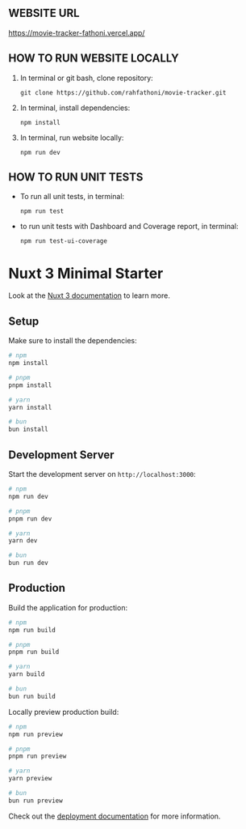 ## WEBSITE URL

https://movie-tracker-fathoni.vercel.app/

## HOW TO RUN WEBSITE LOCALLY

  1. In terminal or git bash, clone repository:
      ```
      git clone https://github.com/rahfathoni/movie-tracker.git
      ``` 
  2. In terminal, install dependencies:
      ```
      npm install
      ```
  3. In terminal, run website locally:
      ```
      npm run dev
      ```

## HOW TO RUN UNIT TESTS

  - To run all unit tests, in terminal:
    ```
    npm run test
    ```
  - to run unit tests with Dashboard and Coverage report, in terminal:
    ```
    npm run test-ui-coverage
    ```

# Nuxt 3 Minimal Starter

Look at the [Nuxt 3 documentation](https://nuxt.com/docs/getting-started/introduction) to learn more.

## Setup

Make sure to install the dependencies:

```bash
# npm
npm install

# pnpm
pnpm install

# yarn
yarn install

# bun
bun install
```

## Development Server

Start the development server on `http://localhost:3000`:

```bash
# npm
npm run dev

# pnpm
pnpm run dev

# yarn
yarn dev

# bun
bun run dev
```

## Production

Build the application for production:

```bash
# npm
npm run build

# pnpm
pnpm run build

# yarn
yarn build

# bun
bun run build
```

Locally preview production build:

```bash
# npm
npm run preview

# pnpm
pnpm run preview

# yarn
yarn preview

# bun
bun run preview
```

Check out the [deployment documentation](https://nuxt.com/docs/getting-started/deployment) for more information.
